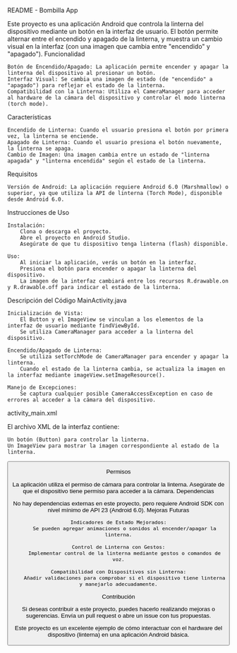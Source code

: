 README - Bombilla App

Este proyecto es una aplicación Android que controla la linterna del dispositivo mediante un botón en la interfaz de usuario. El botón permite alternar entre el encendido y apagado de la linterna, y muestra un cambio visual en la interfaz (con una imagen que cambia entre "encendido" y "apagado").
Funcionalidad

    Botón de Encendido/Apagado: La aplicación permite encender y apagar la linterna del dispositivo al presionar un botón.
    Interfaz Visual: Se cambia una imagen de estado (de "encendido" a "apagado") para reflejar el estado de la linterna.
    Compatibilidad con la Linterna: Utiliza el CameraManager para acceder al hardware de la cámara del dispositivo y controlar el modo linterna (torch mode).

Características

    Encendido de Linterna: Cuando el usuario presiona el botón por primera vez, la linterna se enciende.
    Apagado de Linterna: Cuando el usuario presiona el botón nuevamente, la linterna se apaga.
    Cambio de Imagen: Una imagen cambia entre un estado de "linterna apagada" y "linterna encendida" según el estado de la linterna.

Requisitos

    Versión de Android: La aplicación requiere Android 6.0 (Marshmallow) o superior, ya que utiliza la API de linterna (Torch Mode), disponible desde Android 6.0.

Instrucciones de Uso

    Instalación:
        Clona o descarga el proyecto.
        Abre el proyecto en Android Studio.
        Asegúrate de que tu dispositivo tenga linterna (flash) disponible.

    Uso:
        Al iniciar la aplicación, verás un botón en la interfaz.
        Presiona el botón para encender o apagar la linterna del dispositivo.
        La imagen de la interfaz cambiará entre los recursos R.drawable.on y R.drawable.off para indicar el estado de la linterna.

Descripción del Código
MainActivity.java

    Inicialización de Vista:
        El Button y el ImageView se vinculan a los elementos de la interfaz de usuario mediante findViewById.
        Se utiliza CameraManager para acceder a la linterna del dispositivo.

    Encendido/Apagado de Linterna:
        Se utiliza setTorchMode de CameraManager para encender y apagar la linterna.
        Cuando el estado de la linterna cambia, se actualiza la imagen en la interfaz mediante imageView.setImageResource().

    Manejo de Excepciones:
        Se captura cualquier posible CameraAccessException en caso de errores al acceder a la cámara del dispositivo.

activity_main.xml

El archivo XML de la interfaz contiene:

    Un botón (Button) para controlar la linterna.
    Un ImageView para mostrar la imagen correspondiente al estado de la linterna.

<Button
    android:id="@+id/button"
    android:layout_width="wrap_content"
    android:layout_height="wrap_content"
    android:text="Encender/Apagar Linterna"
    android:layout_centerInParent="true"/>

<ImageView
    android:id="@+id/imageView"
    android:layout_width="wrap_content"
    android:layout_height="wrap_content"
    android:layout_below="@id/button"
    android:layout_centerHorizontal="true"
    android:src="@drawable/off"/>

Permisos

La aplicación utiliza el permiso de cámara para controlar la linterna. Asegúrate de que el dispositivo tiene permiso para acceder a la cámara.
Dependencias

No hay dependencias externas en este proyecto, pero requiere Android SDK con nivel mínimo de API 23 (Android 6.0).
Mejoras Futuras

    Indicadores de Estado Mejorados:
        Se pueden agregar animaciones o sonidos al encender/apagar la linterna.

    Control de Linterna con Gestos:
        Implementar control de la linterna mediante gestos o comandos de voz.

    Compatibilidad con Dispositivos sin Linterna:
        Añadir validaciones para comprobar si el dispositivo tiene linterna y manejarlo adecuadamente.

Contribución

Si deseas contribuir a este proyecto, puedes hacerlo realizando mejoras o sugerencias. Envía un pull request o abre un issue con tus propuestas.

Este proyecto es un excelente ejemplo de cómo interactuar con el hardware del dispositivo (linterna) en una aplicación Android básica.
